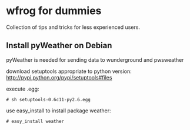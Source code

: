 # wfrog for dummies #

Collection of tips and tricks for less experienced users.




## Install pyWeather on Debian ##

pyWeather is needed for sending data to wunderground and pwsweather

download setuptools appropriate to python version:
http://pypi.python.org/pypi/setuptools#files

execute .egg:

```
# sh setuptools-0.6c11-py2.6.egg 
```


use easy\_install to install package weather:

```
# easy_install weather
```